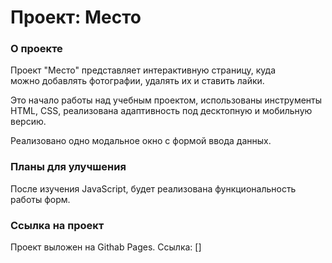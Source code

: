 # Проект: Место

### О проекте

Проект "Место" представляет интерактивную страницу, куда  
можно добавлять фотографии, удалять их и ставить лайки.

Это начало работы над учебным проектом, использованы инструменты  
HTML, CSS, реализована адаптивность под десктопную и мобильную версию.

Реализовано одно модальное окно с формой ввода данных.

### Планы для улучшения

После изучения JavaScript, будет реализована функциональность  
работы форм.

### Ссылка на проект

Проект выложен на Githab Pages. Ссылка: []
